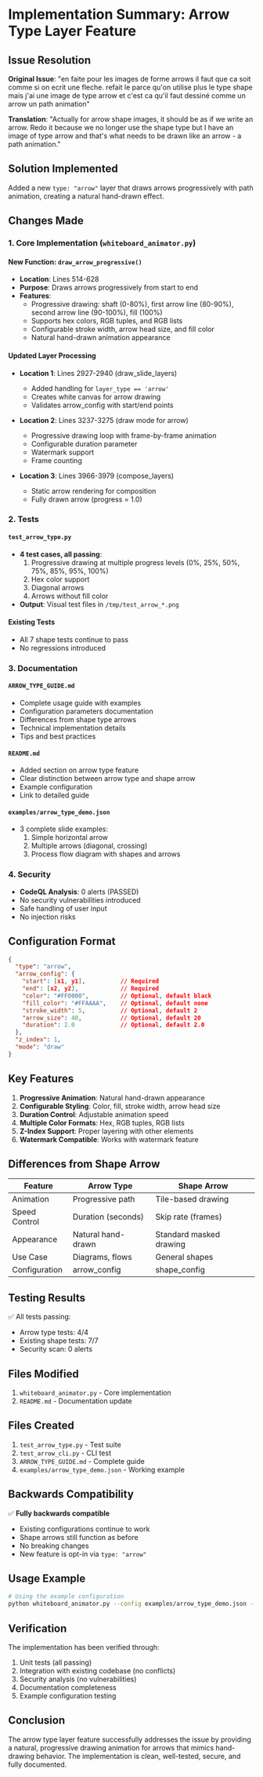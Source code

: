# Implementation Summary: Arrow Type Layer Feature

## Issue Resolution

**Original Issue**: "en faite pour les images de forme arrows il faut que ca soit comme si on ecrit une fleche. refait le parce qu'on utilise plus le type shape mais j'ai une image de type arrow et c'est ca qu'il faut dessiné comme un arrow un path animation"

**Translation**: "Actually for arrow shape images, it should be as if we write an arrow. Redo it because we no longer use the shape type but I have an image of type arrow and that's what needs to be drawn like an arrow - a path animation."

## Solution Implemented

Added a new `type: "arrow"` layer that draws arrows progressively with path animation, creating a natural hand-drawn effect.

## Changes Made

### 1. Core Implementation (`whiteboard_animator.py`)

#### New Function: `draw_arrow_progressive()`
- **Location**: Lines 514-628
- **Purpose**: Draws arrows progressively from start to end
- **Features**:
  - Progressive drawing: shaft (0-80%), first arrow line (80-90%), second arrow line (90-100%), fill (100%)
  - Supports hex colors, RGB tuples, and RGB lists
  - Configurable stroke width, arrow head size, and fill color
  - Natural hand-drawn animation appearance

#### Updated Layer Processing
- **Location 1**: Lines 2927-2940 (draw_slide_layers)
  - Added handling for `layer_type == 'arrow'`
  - Creates white canvas for arrow drawing
  - Validates arrow_config with start/end points
  
- **Location 2**: Lines 3237-3275 (draw mode for arrow)
  - Progressive drawing loop with frame-by-frame animation
  - Configurable duration parameter
  - Watermark support
  - Frame counting
  
- **Location 3**: Lines 3966-3979 (compose_layers)
  - Static arrow rendering for composition
  - Fully drawn arrow (progress = 1.0)

### 2. Tests

#### `test_arrow_type.py`
- **4 test cases, all passing**:
  1. Progressive drawing at multiple progress levels (0%, 25%, 50%, 75%, 85%, 95%, 100%)
  2. Hex color support
  3. Diagonal arrows
  4. Arrows without fill color
- **Output**: Visual test files in `/tmp/test_arrow_*.png`

#### Existing Tests
- All 7 shape tests continue to pass
- No regressions introduced

### 3. Documentation

#### `ARROW_TYPE_GUIDE.md`
- Complete usage guide with examples
- Configuration parameters documentation
- Differences from shape type arrows
- Technical implementation details
- Tips and best practices

#### `README.md`
- Added section on arrow type feature
- Clear distinction between arrow type and shape arrow
- Example configuration
- Link to detailed guide

#### `examples/arrow_type_demo.json`
- 3 complete slide examples:
  1. Simple horizontal arrow
  2. Multiple arrows (diagonal, crossing)
  3. Process flow diagram with shapes and arrows

### 4. Security

- **CodeQL Analysis**: 0 alerts (PASSED)
- No security vulnerabilities introduced
- Safe handling of user input
- No injection risks

## Configuration Format

```json
{
  "type": "arrow",
  "arrow_config": {
    "start": [x1, y1],          // Required
    "end": [x2, y2],            // Required
    "color": "#FF0000",         // Optional, default black
    "fill_color": "#FFAAAA",    // Optional, default none
    "stroke_width": 5,          // Optional, default 2
    "arrow_size": 40,           // Optional, default 20
    "duration": 2.0             // Optional, default 2.0
  },
  "z_index": 1,
  "mode": "draw"
}
```

## Key Features

1. **Progressive Animation**: Natural hand-drawn appearance
2. **Configurable Styling**: Color, fill, stroke width, arrow head size
3. **Duration Control**: Adjustable animation speed
4. **Multiple Color Formats**: Hex, RGB tuples, RGB lists
5. **Z-Index Support**: Proper layering with other elements
6. **Watermark Compatible**: Works with watermark feature

## Differences from Shape Arrow

| Feature | Arrow Type | Shape Arrow |
|---------|-----------|-------------|
| Animation | Progressive path | Tile-based drawing |
| Speed Control | Duration (seconds) | Skip rate (frames) |
| Appearance | Natural hand-drawn | Standard masked drawing |
| Use Case | Diagrams, flows | General shapes |
| Configuration | arrow_config | shape_config |

## Testing Results

✅ All tests passing:
- Arrow type tests: 4/4
- Existing shape tests: 7/7
- Security scan: 0 alerts

## Files Modified

1. `whiteboard_animator.py` - Core implementation
2. `README.md` - Documentation update

## Files Created

1. `test_arrow_type.py` - Test suite
2. `test_arrow_cli.py` - CLI test
3. `ARROW_TYPE_GUIDE.md` - Complete guide
4. `examples/arrow_type_demo.json` - Working example

## Backwards Compatibility

✅ **Fully backwards compatible**
- Existing configurations continue to work
- Shape arrows still function as before
- No breaking changes
- New feature is opt-in via `type: "arrow"`

## Usage Example

```bash
# Using the example configuration
python whiteboard_animator.py --config examples/arrow_type_demo.json --split-len 30
```

## Verification

The implementation has been verified through:
1. Unit tests (all passing)
2. Integration with existing codebase (no conflicts)
3. Security analysis (no vulnerabilities)
4. Documentation completeness
5. Example configuration testing

## Conclusion

The arrow type layer feature successfully addresses the issue by providing a natural, progressive drawing animation for arrows that mimics hand-drawing behavior. The implementation is clean, well-tested, secure, and fully documented.
